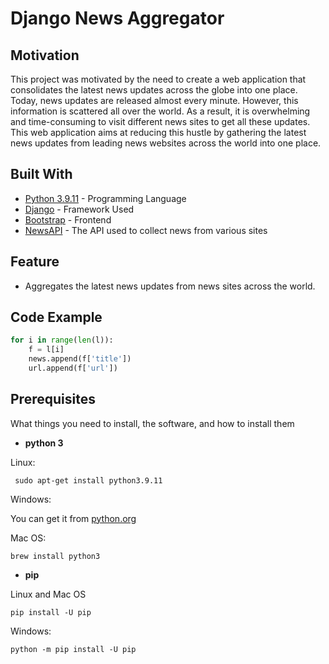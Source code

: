 # Django News Aggregator


## Motivation 

This project was motivated by the need to create a web application that consolidates the latest news updates across the globe into one place. Today, news updates are released almost every minute. However, this information is scattered all over the world. As a result, it is overwhelming and time-consuming to visit different news sites to get all these updates. This web application aims at reducing this hustle by gathering the latest news updates from leading news websites across the world into one place.

## Built With

* [Python 3.9.11](https://www.python.org/) - Programming Language 
* [Django](https://www.djangoproject.com/) - Framework Used
* [Bootstrap](https://getbootstrap.com/) - Frontend 
* [NewsAPI](https://newsapi.org/) - The API used to collect news from various sites

## Feature

- Aggregates the latest news updates from news sites across the world.

## Code Example

```python
for i in range(len(l)):
    f = l[i]
    news.append(f['title'])
    url.append(f['url'])
```
 
 ## Prerequisites
  
 What things you need to install, the software, and how to install them
 
 * **python 3**
 
 Linux:
 
```
 sudo apt-get install python3.9.11
```
 Windows:
 
 You can get it from [python.org](https://www.python.org/downloads/windows/)
 
 Mac OS:
 
 ```
 brew install python3
 ```
 
 * **pip**
 
 Linux and Mac OS
 
 ```
 pip install -U pip
 ```
 Windows:
 
 ```
 python -m pip install -U pip
 ```
